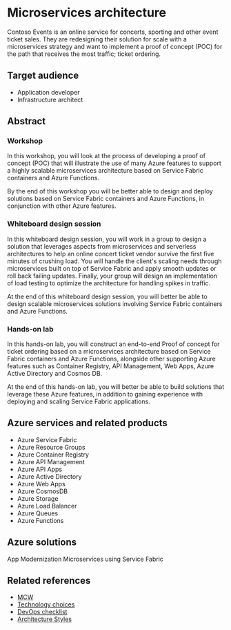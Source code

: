 # Microservices architecture

Contoso Events is an online service for concerts, sporting and other event ticket sales. They are redesigning their solution for scale with a microservices strategy and want to implement a proof of concept (POC) for the path that receives the most traffic; ticket ordering.

## Target audience

- Application developer
- Infrastructure architect

## Abstract

### Workshop

In this workshop, you will look at the process of developing a proof of concept (POC) that will illustrate the use of many Azure features to support a highly scalable microservices architecture based on Service Fabric containers and Azure Functions.

By the end of this workshop you will be better able to design and deploy solutions based on Service Fabric containers and Azure Functions, in conjunction with other Azure features.

### Whiteboard design session

In this whiteboard design session, you will work in a group to design a solution that leverages aspects from microservices and serverless architectures to help an online concert ticket vendor survive the first five minutes of crushing load. You will handle the client's scaling needs through microservices built on top of Service Fabric and apply smooth updates or roll back failing updates. Finally, your group will design an implementation of load testing to optimize the architecture for handling spikes in traffic.

At the end of this whiteboard design session, you will better be able to design scalable microservices solutions involving Service Fabric containers and Azure Functions.

### Hands-on lab

In this hands-on lab, you will construct an end-to-end Proof of concept for ticket ordering based on a microservices architecture based on Service Fabric containers and Azure Functions, alongside other supporting Azure features such as Container Registry, API Management, Web Apps, Azure Active Directory and Cosmos DB.

At the end of this hands-on lab, you will better be able to build solutions that leverage these Azure features, in addition to gaining experience with deploying and scaling Service Fabric applications.

## Azure services and related products

- Azure Service Fabric
- Azure Resource Groups
- Azure Container Registry
- Azure API Management
- Azure API Apps
- Azure Active Directory
- Azure Web Apps
- Azure CosmosDB
- Azure Storage
- Azure Load Balancer
- Azure Queues
- Azure Functions

## Azure solutions

App Modernization
Microservices using Service Fabric

## Related references

- [MCW](https://github.com/Microsoft/MCW)
- [Technology choices](https://docs.microsoft.com/en-us/azure/architecture/guide/technology-choices/compute-overview)
- [DevOps checklist](https://docs.microsoft.com/en-us/azure/architecture/checklist/dev-ops)
- [Architecture Styles](https://docs.microsoft.com/en-us/azure/architecture/guide/architecture-styles)
